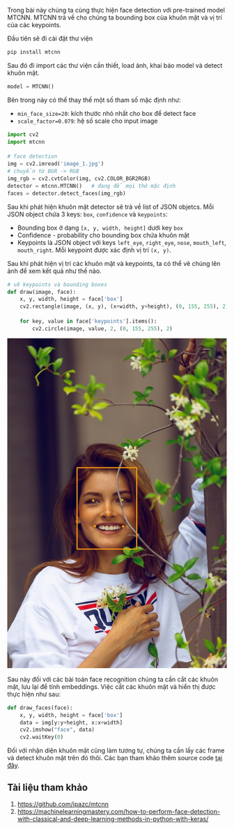 
Trong bài này chúng ta cùng thực hiện face detection với pre-trained model MTCNN. MTCNN trả về cho chúng ta bounding box của khuôn mặt và vị trí của các keypoints. 

Đầu tiên sẽ đi cài đặt thư viện
```python
pip install mtcnn
```
Sau đó đi import các thư viện cần thiết, load ảnh, khai báo model và detect khuôn mặt. 

```python
model = MTCNN()
```
Bên trong này có thể thay thế một số tham số mặc định như:
- `min_face_size=20`: kích thước nhỏ nhất cho box để detect face
- `scale_factor=0.079`: hệ số scale cho input image 

```python
import cv2
import mtcnn 

# face detection
img = cv2.imread('image_1.jpg')
# chuyển từ BGR -> RGB
img_rgb = cv2.cvtColor(img, cv2.COLOR_BGR2RGB)
detector = mtcnn.MTCNN()   # đang để mọi thứ mặc định
faces = detector.detect_faces(img_rgb)
```

Sau khi phát hiện khuôn mặt detector sẽ trả về list of JSON objetcs. Mỗi JSON object chứa 3 keys: `box`, `confidence` và `keypoints`:
- Bounding box ở dạng `[x, y, width, height]` dưới key `box`
- Confidence -  probability cho bounding box chứa khuôn mặt
- Keypoints là JSON object với keys `left_eye`, `right_eye`, `nose`, `mouth_left`, `mouth_right`. Mỗi keypoint được xác định vị trí `(x, y)`.

Sau khi phát hiện vị trí các khuôn mặt và keypoints, ta có thể vẽ chúng lên ảnh để xem kết quả như thế nào.

```python
# vẽ keypoints và bounding boxes
def draw(image, face):
    x, y, width, height = face['box']
    cv2.rectangle(image, (x, y), (x+width, y+height), (0, 155, 255), 2)

    for key, value in face['keypoints'].items():
        cv2.circle(image, value, 2, (0, 155, 255), 2)
```

<img src="new_image.jpg">

Sau này đối với các bài toán face recognition chúng ta cần cắt các khuôn mặt, lưu lại để tính embeddings. Việc cắt các khuôn mặt và hiển thị được thực hiện như sau:

```python
def draw_faces(face):
    x, y, width, height = face['box']
    data = img[y:y+height, x:x+width]
    cv2.imshow("face", data)
    cv2.waitKey(0)
```

Đối với nhận diện khuôn mặt cũng làm tương tự, chúng ta cần lấy các frame và detect khuôn mặt trên đó thôi. Các bạn tham khảo thêm source code [tại đây](https://github.com/huytranvan2010/Face-detection-MTCNN).

## Tài liệu tham khảo
1. https://github.com/ipazc/mtcnn
2. https://machinelearningmastery.com/how-to-perform-face-detection-with-classical-and-deep-learning-methods-in-python-with-keras/
